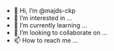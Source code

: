 - 👋 Hi, I’m @majds-ckp
- 👀 I’m interested in ...
- 🌱 I’m currently learning ...
- 💞️ I’m looking to collaborate on ...
- 📫 How to reach me ...

<!---
majds-ckp/majds-ckp is a ✨ special ✨ repository because its `README.md` (this file) appears on your GitHub profile.
You can click the Preview link to take a look at your changes.
--->
